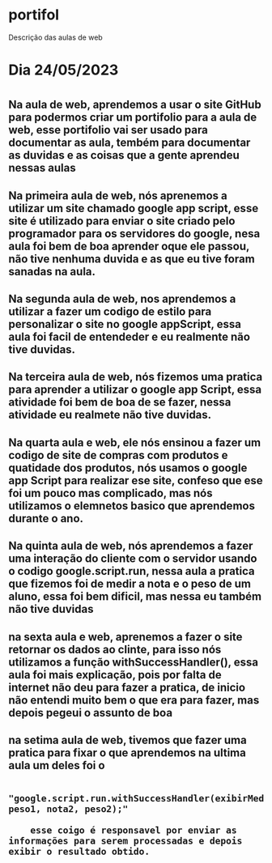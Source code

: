 # portifol
Descrição das aulas de web

<h1> Dia 24/05/2023 <h1>
  
  <h2> Na aula de web, aprendemos a usar o site GitHub para podermos criar um portifolio para a aula de web, esse portifolio vai ser usado para documentar as aula, tembém para documentar as duvidas e as coisas que a gente aprendeu nessas aulas <h2>
    <h2> Na primeira aula de web, nós aprenemos a utilizar um site chamado google app script, esse site é utilizado para enviar o site criado pelo programador para os servidores do google, nesa aula foi bem de boa aprender oque ele passou, não tive nenhuma duvida e as que eu tive foram sanadas na aula. <h2>
      <h2> Na segunda aula de web, nos aprendemos a utilizar a fazer um codigo de estilo para personalizar o site no google appScript, essa aula foi facil de entendeder e eu realmente não tive duvidas. <h2>
      <h2> Na terceira aula de web, nós fizemos uma pratica para aprender a utilizar o google app Script, essa atividade foi bem de boa de se fazer, nessa atividade eu realmete não tive duvidas. <h2>
    <h2> Na quarta aula e web, ele nós ensinou a fazer um codigo de site de compras com produtos e quatidade dos produtos, nós usamos o google app Script para realizar ese site, confeso que ese foi um pouco mas complicado, mas nós utilizamos o elemnetos basico que aprendemos durante o ano. <h2>
    <h2> Na quinta aula de web, nós aprendemos a fazer uma interação do cliente com o servidor usando o codigo google.script.run, nessa aula a pratica que fizemos foi de medir a nota e o peso de um aluno, essa foi bem dificil, mas nessa eu também não tive duvidas<h2>
     <h2> na sexta aula e web, aprenemos a fazer o site retornar os dados ao clinte, para isso nós utilizamos a função withSuccessHandler(), essa aula foi mais explicação, pois por falta de internet não deu para fazer a pratica, de inicio não entendi muito bem o que era para fazer, mas depois pegeui o assunto de boa <h2>
       <h2> na setima aula de web, tivemos que fazer uma pratica para fixar o que aprendemos na ultima aula um deles foi o
         
         "google.script.run.withSuccessHandler(exibirMedia).calcularMedia(nota1, peso1, nota2, peso2);"
         
        esse coigo é responsavel por enviar as informações para serem processadas e depois exibir o resultado obtido.
      
   
  
